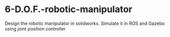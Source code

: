 # 6-D.O.F.-robotic-manipulator
Design the robotic manipulator in solidworks. Simulate it in ROS and Gazebo using joint position controller
